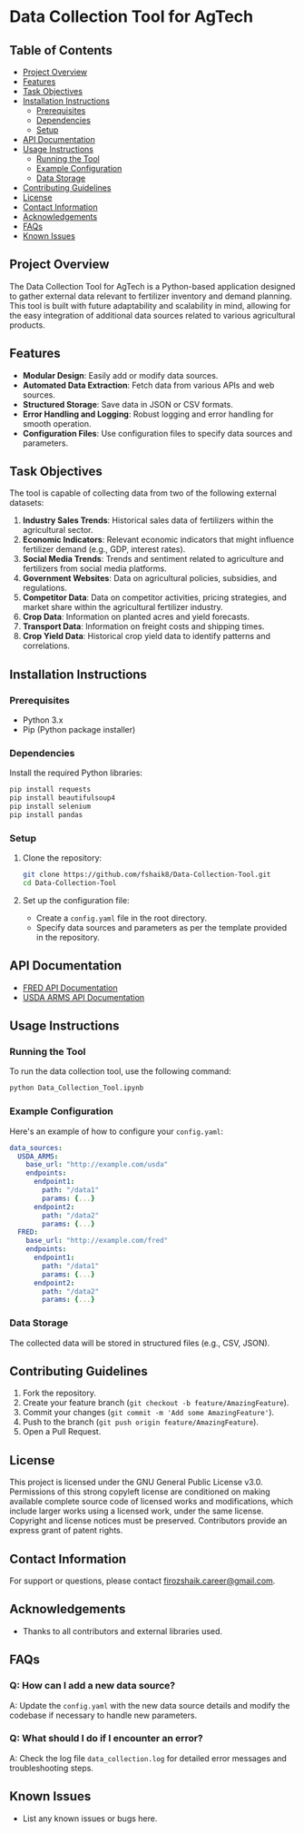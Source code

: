 # Data Collection Tool for AgTech

## Table of Contents
- [Project Overview](#project-overview)
- [Features](#features)
- [Task Objectives](#task-objectives)
- [Installation Instructions](#installation-instructions)
  - [Prerequisites](#prerequisites)
  - [Dependencies](#dependencies)
  - [Setup](#setup)
- [API Documentation](#api-documentation)
- [Usage Instructions](#usage-instructions)
  - [Running the Tool](#running-the-tool)
  - [Example Configuration](#example-configuration)
  - [Data Storage](#data-storage)
- [Contributing Guidelines](#contributing-guidelines)
- [License](#license)
- [Contact Information](#contact-information)
- [Acknowledgements](#acknowledgements)
- [FAQs](#faqs)
- [Known Issues](#known-issues)


## Project Overview

The Data Collection Tool for AgTech is a Python-based application designed to gather external data relevant to fertilizer inventory and demand planning. This tool is built with future adaptability and scalability in mind, allowing for the easy integration of additional data sources related to various agricultural products.

## Features

- **Modular Design**: Easily add or modify data sources.
- **Automated Data Extraction**: Fetch data from various APIs and web sources.
- **Structured Storage**: Save data in JSON or CSV formats.
- **Error Handling and Logging**: Robust logging and error handling for smooth operation.
- **Configuration Files**: Use configuration files to specify data sources and parameters.

## Task Objectives

The tool is capable of collecting data from two of the following external datasets:
1. **Industry Sales Trends**: Historical sales data of fertilizers within the agricultural sector.
2. **Economic Indicators**: Relevant economic indicators that might influence fertilizer demand (e.g., GDP, interest rates).
3. **Social Media Trends**: Trends and sentiment related to agriculture and fertilizers from social media platforms.
4. **Government Websites**: Data on agricultural policies, subsidies, and regulations.
5. **Competitor Data**: Data on competitor activities, pricing strategies, and market share within the agricultural fertilizer industry.
6. **Crop Data**: Information on planted acres and yield forecasts.
7. **Transport Data**: Information on freight costs and shipping times.
8. **Crop Yield Data**: Historical crop yield data to identify patterns and correlations.

## Installation Instructions

### Prerequisites
- Python 3.x
- Pip (Python package installer)

### Dependencies
Install the required Python libraries:
```sh
pip install requests
pip install beautifulsoup4
pip install selenium
pip install pandas
```

### Setup
1. Clone the repository:
    ```sh
    git clone https://github.com/fshaik8/Data-Collection-Tool.git
    cd Data-Collection-Tool
    ```

2. Set up the configuration file:
    - Create a `config.yaml` file in the root directory.
    - Specify data sources and parameters as per the template provided in the repository.
  
## API Documentation

- [FRED API Documentation](FRED_API.md)
- [USDA ARMS API Documentation](USDA_ARMS_API.md)

## Usage Instructions

### Running the Tool
To run the data collection tool, use the following command:
```sh
python Data_Collection_Tool.ipynb
```

### Example Configuration
Here's an example of how to configure your `config.yaml`:
```yaml
data_sources:
  USDA_ARMS:
    base_url: "http://example.com/usda"
    endpoints:
      endpoint1:
        path: "/data1"
        params: {...}
      endpoint2:
        path: "/data2"
        params: {...}
  FRED:
    base_url: "http://example.com/fred"
    endpoints:
      endpoint1:
        path: "/data1"
        params: {...}
      endpoint2:
        path: "/data2"
        params: {...}
```

### Data Storage
The collected data will be stored in structured files (e.g., CSV, JSON).

## Contributing Guidelines

1. Fork the repository.
2. Create your feature branch (`git checkout -b feature/AmazingFeature`).
3. Commit your changes (`git commit -m 'Add some AmazingFeature'`).
4. Push to the branch (`git push origin feature/AmazingFeature`).
5. Open a Pull Request.

## License

This project is licensed under the GNU General Public License v3.0. Permissions of this strong copyleft license are conditioned on making available complete source code of licensed works and modifications, which include larger works using a licensed work, under the same license. Copyright and license notices must be preserved. Contributors provide an express grant of patent rights.

## Contact Information
For support or questions, please contact [firozshaik.career@gmail.com](mailto:firozshaik.career@gmail.com).

## Acknowledgements
- Thanks to all contributors and external libraries used.

## FAQs

### Q: How can I add a new data source?
A: Update the `config.yaml` with the new data source details and modify the codebase if necessary to handle new parameters.

### Q: What should I do if I encounter an error?
A: Check the log file `data_collection.log` for detailed error messages and troubleshooting steps.

## Known Issues
- List any known issues or bugs here.
